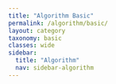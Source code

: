 ```yaml
---
title: "Algorithm Basic"
permalink: /algorithm/basic/
layout: category
taxonomy: basic
classes: wide
sidebar:
  title: "Algorithm"
  nav: sidebar-algorithm
---
```

